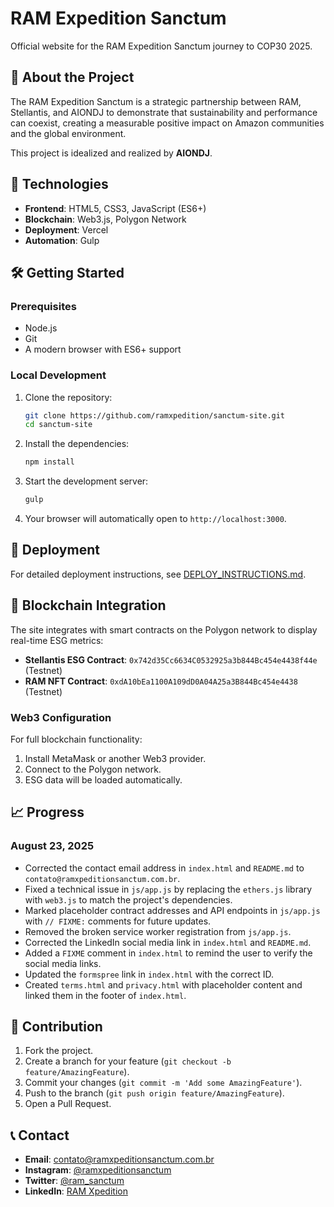 # RAM Expedition Sanctum

Official website for the RAM Expedition Sanctum journey to COP30 2025.

## 🌿 About the Project

The RAM Expedition Sanctum is a strategic partnership between RAM, Stellantis, and AIONDJ to demonstrate that sustainability and performance can coexist, creating a measurable positive impact on Amazon communities and the global environment.

This project is idealized and realized by **AIONDJ**.

## 🚀 Technologies

- **Frontend**: HTML5, CSS3, JavaScript (ES6+)
- **Blockchain**: Web3.js, Polygon Network
- **Deployment**: Vercel
- **Automation**: Gulp

## 🛠️ Getting Started

### Prerequisites

- Node.js
- Git
- A modern browser with ES6+ support

### Local Development

1. Clone the repository:
   ```bash
   git clone https://github.com/ramxpedition/sanctum-site.git
   cd sanctum-site
   ```

2. Install the dependencies:
   ```bash
   npm install
   ```

3. Start the development server:
   ```bash
   gulp
   ```

4. Your browser will automatically open to `http://localhost:3000`.

## 🚀 Deployment

For detailed deployment instructions, see [DEPLOY_INSTRUCTIONS.md](DEPLOY_INSTRUCTIONS.md).

## 🔗 Blockchain Integration

The site integrates with smart contracts on the Polygon network to display real-time ESG metrics:

- **Stellantis ESG Contract**: `0x742d35Cc6634C0532925a3b844Bc454e4438f44e` (Testnet)
- **RAM NFT Contract**: `0xdA10bEa1100A109dD0A04A25a3B844Bc454e4438` (Testnet)

### Web3 Configuration

For full blockchain functionality:

1. Install MetaMask or another Web3 provider.
2. Connect to the Polygon network.
3. ESG data will be loaded automatically.

## 📈 Progress

### August 23, 2025

- Corrected the contact email address in `index.html` and `README.md` to `contato@ramxpeditionsanctum.com.br`.
- Fixed a technical issue in `js/app.js` by replacing the `ethers.js` library with `web3.js` to match the project's dependencies.
- Marked placeholder contract addresses and API endpoints in `js/app.js` with `// FIXME:` comments for future updates.
- Removed the broken service worker registration from `js/app.js`.
- Corrected the LinkedIn social media link in `index.html` and `README.md`.
- Added a `FIXME` comment in `index.html` to remind the user to verify the social media links.
- Updated the `formspree` link in `index.html` with the correct ID.
- Created `terms.html` and `privacy.html` with placeholder content and linked them in the footer of `index.html`.

## 🤝 Contribution

1. Fork the project.
2. Create a branch for your feature (`git checkout -b feature/AmazingFeature`).
3. Commit your changes (`git commit -m 'Add some AmazingFeature'`).
4. Push to the branch (`git push origin feature/AmazingFeature`).
5. Open a Pull Request.

## 📞 Contact

- **Email**: contato@ramxpeditionsanctum.com.br
- **Instagram**: [@ramxpeditionsanctum](https://instagram.com/ramxpeditionsanctum)
- **Twitter**: [@ram_sanctum](https://twitter.com/ram_sanctum)
- **LinkedIn**: [RAM Xpedition](https://linkedin.com/company/ramxpedition)